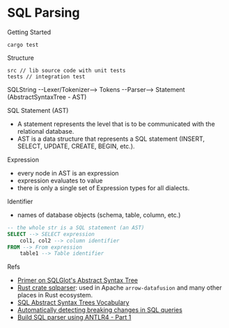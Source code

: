 # SQL Parsing

Getting Started
``` 
cargo test
```


Structure
``` 
src // lib source code with unit tests
tests // integration test
```

SQLString --Lexer/Tokenizer--> Tokens --Parser--> Statement (AbstractSyntaxTree - AST)

SQL Statement (AST)
- A statement represents the level that is to be communicated with the relational database.
- AST is a data structure that represents a SQL statement (INSERT, SELECT, UPDATE, CREATE, BEGIN, etc.).


Expression
- every node in AST is an expression
- expression evaluates to value
- there is only a single set of Expression types for all dialects.

Identifier
- names of database objects (schema, table, column, etc.)

```sql
-- the whole str is a SQL statement (an AST)
SELECT --> SELECT expression
    col1, col2 --> column identifier
FROM --> From expression
    table1 --> Table identifier
```


Refs
- [Primer on SQLGlot's Abstract Syntax Tree](https://github.com/tobymao/sqlglot/blob/main/posts/ast_primer.md)
- [Rust crate sqlparser](https://docs.rs/sqlparser/0.43.1/sqlparser/): used in Apache `arrow-datafusion` and many other places in Rust ecosystem.
- [SQL Abstract Syntax Trees Vocabulary](http://ns.inria.fr/ast/sql/index.html)
- [Automatically detecting breaking changes in SQL queries](https://tobikodata.com/automatically-detecting-breaking-changes-in-sql-queries.html)
- [Build SQL parser using ANTLR4 - Part 1](https://medium.com/@sasidharc/build-sql-parser-using-antlr4-part1-2044916a8406)

